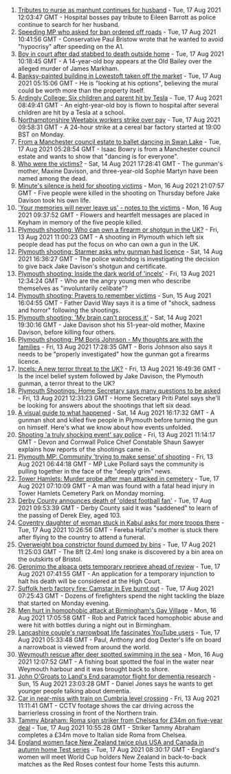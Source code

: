 1. [Tributes to nurse as manhunt continues for husband](https://www.bbc.co.uk/news/uk-england-leeds-58243279) - Tue, 17 Aug 2021 12:03:47 GMT - Hospital bosses pay tribute to Eileen Barrott as police continue to search for her husband.
2. [Speeding MP who asked for ban ordered off roads](https://www.bbc.co.uk/news/uk-england-cambridgeshire-58243901) - Tue, 17 Aug 2021 10:41:56 GMT - Conservative Paul Bristow wrote that he wanted to avoid "hypocrisy" after speeding on the A1.
3. [Boy in court after dad stabbed to death outside home](https://www.bbc.co.uk/news/uk-england-london-58243289) - Tue, 17 Aug 2021 10:18:45 GMT - A 14-year-old boy appears at the Old Bailey over the alleged murder of James Markham.
4. [Banksy-painted building in Lowestoft taken off the market](https://www.bbc.co.uk/news/uk-england-suffolk-58231399) - Tue, 17 Aug 2021 05:15:06 GMT - He is "looking at his options", believing the mural could be worth more than the property itself.
5. [Ardingly College: Six children and parent hit by Tesla](https://www.bbc.co.uk/news/uk-england-sussex-58234999) - Tue, 17 Aug 2021 08:49:41 GMT - An eight-year-old boy is flown to hospital after several children are hit by a Tesla at a school.
6. [Northamptonshire Weetabix workers strike over pay](https://www.bbc.co.uk/news/uk-england-northamptonshire-58242524) - Tue, 17 Aug 2021 09:58:31 GMT - A 24-hour strike at a cereal bar factory started at 19:00 BST on Monday.
7. [From a Manchester council estate to ballet dancing in Swan Lake](https://www.bbc.co.uk/news/uk-england-manchester-58206917) - Tue, 17 Aug 2021 05:28:54 GMT - Isaac Bowry is from a Manchester council estate and wants to show that "dancing is for everyone".
8. [Who were the victims?](https://www.bbc.co.uk/news/uk-58202760) - Sat, 14 Aug 2021 17:28:41 GMT - The gunman's mother, Maxine Davison, and three-year-old Sophie Martyn have been named among the dead.
9. [Minute's silence is held for shooting victims](https://www.bbc.co.uk/news/uk-england-devon-58228401) - Mon, 16 Aug 2021 21:07:57 GMT - Five people were killed in the shooting on Thursday before Jake Davison took his own life.
10. ['Your memories will never leave us' - notes to the victims](https://www.bbc.co.uk/news/uk-england-devon-58229935) - Mon, 16 Aug 2021 09:37:52 GMT - Flowers and heartfelt messages are placed in Keyham in memory of the five people killed.
11. [Plymouth shooting: Who can own a firearm or shotgun in the UK?](https://www.bbc.co.uk/news/uk-58198857) - Fri, 13 Aug 2021 11:00:23 GMT - A shooting in Plymouth which left six people dead has put the focus on who can own a gun in the UK.
12. [Plymouth shooting: Starmer asks why gunman had licence](https://www.bbc.co.uk/news/uk-england-devon-58209726) - Sat, 14 Aug 2021 16:36:27 GMT - The police watchdog is investigating the decision to give back Jake Davison's shotgun and certificate.
13. [Plymouth shooting: Inside the dark world of 'incels'](https://www.bbc.co.uk/news/blogs-trending-44053828) - Fri, 13 Aug 2021 12:34:24 GMT - Who are the angry young men who describe themselves as "involuntarily celibate"?
14. [Plymouth shooting: Prayers to remember victims](https://www.bbc.co.uk/news/uk-58219415) - Sun, 15 Aug 2021 16:04:55 GMT - Father David Way says it is a time of "shock, sadness and horror" following the shootings.
15. [Plymouth shooting: 'My brain can't process it'](https://www.bbc.co.uk/news/uk-58216615) - Sat, 14 Aug 2021 19:30:16 GMT - Jake Davison shot his 51-year-old mother, Maxine Davison, before killing four others.
16. [Plymouth shooting: PM Boris Johnson - My thoughts are with the families](https://www.bbc.co.uk/news/uk-58207986) - Fri, 13 Aug 2021 17:28:35 GMT - Boris Johnson also says it needs to be "properly investigated" how the gunman got a firearms licence.
17. [Incels: A new terror threat to the UK?](https://www.bbc.co.uk/news/uk-58207064) - Fri, 13 Aug 2021 16:49:36 GMT - Is the incel belief system followed by Jake Davison, the Plymouth gunman, a terror threat to the UK?
18. [Plymouth Shootings: Home Secretary says many questions to be asked](https://www.bbc.co.uk/news/uk-58200691) - Fri, 13 Aug 2021 12:31:23 GMT - Home Secretary Priti Patel says she'll be looking for answers about the shootings that left six dead.
19. [A visual guide to what happened](https://www.bbc.co.uk/news/uk-england-devon-58200336) - Sat, 14 Aug 2021 16:17:32 GMT - A gunman shot and killed five people in Plymouth before turning the gun on himself. Here's what we know about how events unfolded.
20. [Shooting 'a truly shocking event' say police](https://www.bbc.co.uk/news/uk-58198081) - Fri, 13 Aug 2021 11:14:17 GMT - Devon and Cornwall Police Chief Constable Shaun Sawyer explains how reports of the shootings came in.
21. [Plymouth MP: Community 'trying to make sense' of shooting](https://www.bbc.co.uk/news/uk-58198078) - Fri, 13 Aug 2021 06:44:18 GMT - MP Luke Pollard says the community is pulling together in the face of the "deeply grim" news.
22. [Tower Hamlets: Murder probe after man attacked in cemetery](https://www.bbc.co.uk/news/uk-england-london-58241313) - Tue, 17 Aug 2021 07:10:09 GMT - A man was found with a fatal head injury in Tower Hamlets Cemetery Park on Monday morning.
23. [Derby County announces death of 'oldest football fan'](https://www.bbc.co.uk/news/uk-england-derbyshire-58240946) - Tue, 17 Aug 2021 09:53:39 GMT - Derby County said it was "saddened" to learn of the passing of Derek Eley, aged 103.
24. [Coventry daughter of woman stuck in Kabul asks for more troops there](https://www.bbc.co.uk/news/uk-england-coventry-warwickshire-58242598) - Tue, 17 Aug 2021 10:26:56 GMT - Fereba Hafizi's mother is stuck there after flying to the country to attend a funeral.
25. [Overweight boa constrictor found dumped by bins](https://www.bbc.co.uk/news/uk-england-bristol-58242964) - Tue, 17 Aug 2021 11:25:03 GMT - The 8ft (2.4m) long snake is discovered by a bin area on the outskirts of Bristol.
26. [Geronimo the alpaca gets temporary reprieve ahead of review](https://www.bbc.co.uk/news/uk-england-gloucestershire-58241387) - Tue, 17 Aug 2021 07:41:55 GMT - An application for a temporary injunction to halt his death will be considered at the High Court.
27. [Suffolk herb factory fire: Camstar in Eye burnt out](https://www.bbc.co.uk/news/uk-england-suffolk-58240704) - Tue, 17 Aug 2021 07:25:43 GMT - Dozens of firefighters spend the night tackling the blaze that started on Monday evening.
28. [Men hurt in homophobic attack at Birmingham's Gay Village](https://www.bbc.co.uk/news/uk-england-birmingham-58237076) - Mon, 16 Aug 2021 17:05:58 GMT - Rob and Patrick faced homophobic abuse and were hit with bottles during a night out in Birmingham.
29. [Lancashire couple's narrowboat life fascinates YouTube users](https://www.bbc.co.uk/news/uk-england-lancashire-58171880) - Tue, 17 Aug 2021 05:33:48 GMT - Paul, Anthony and dog Dexter's life on board a narrowboat is viewed from around the world.
30. [Weymouth rescue after deer spotted swimming in the sea](https://www.bbc.co.uk/news/uk-england-dorset-58232477) - Mon, 16 Aug 2021 12:07:52 GMT - A fishing boat spotted the foal in the water near Weymouth harbour and it was brought back to shore.
31. [John O'Groats to Land's End paramotor flight for dementia research](https://www.bbc.co.uk/news/uk-england-norfolk-58220591) - Sun, 15 Aug 2021 23:03:28 GMT - Daniel Jones says he wants to get younger people talking about dementia.
32. [Car in near-miss with train on Cumbria level crossing](https://www.bbc.co.uk/news/uk-england-cumbria-58202029) - Fri, 13 Aug 2021 11:11:41 GMT - CCTV footage shows the car driving across the barrierless crossing in front of the Northern train.
33. [Tammy Abraham: Roma sign striker from Chelsea for £34m on five-year deal](https://www.bbc.co.uk/sport/football/58242137) - Tue, 17 Aug 2021 10:55:28 GMT - Striker Tammy Abraham completes a £34m move to Italian side Roma from Chelsea.
34. [England women face New Zealand twice plus USA and Canada in autumn home Test series](https://www.bbc.co.uk/sport/rugby-union/58241201) - Tue, 17 Aug 2021 08:30:17 GMT - England's women will meet World Cup holders New Zealand in back-to-back matches as the Red Roses contest four home Tests this autumn.
